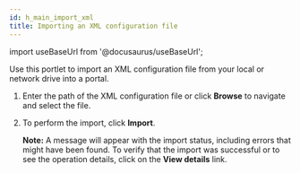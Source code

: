 ```yaml
---
id: h_main_import_xml
title: Importing an XML configuration file
---
```

import useBaseUrl from '@docusaurus/useBaseUrl';



Use this portlet to import an XML configuration file from your local or network drive into a portal.

1.  Enter the path of the XML configuration file or click **Browse** to navigate and select the file.

2.  To perform the import, click **Import**.

    **Note:** A message will appear with the import status, including errors that might have been found. To verify that the import was successful or to see the operation details, click on the **View details** link.


